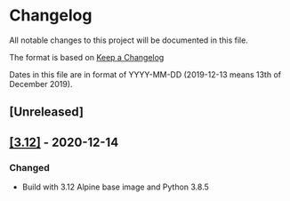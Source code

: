 # Changelog

All notable changes to this project will be documented in this file.

The format is based on [Keep a Changelog](https://keepachangelog.com/en/1.0.0/)

Dates in this file are in format of YYYY-MM-DD (2019-12-13 means 13th of December 2019).

## [Unreleased]

## [[3.12]](https://github.com/alastairhm/alpine-lighttpd/releases/tag/3.12) - 2020-12-14

### Changed

* Build with 3.12 Alpine base image and Python 3.8.5

